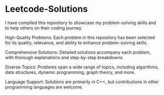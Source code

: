 # Leetcode-Solutions
I have compiled this repository to showcase my problem-solving skills and to help others on their coding journey.

High-Quality Problems: Each problem in this repository has been selected for its quality, relevance, and ability to enhance problem-solving skills.

Comprehensive Solutions: Detailed solutions accompany each problem, with thorough explanations and step-by-step breakdowns.

Diverse Topics: Problems span a wide range of topics, including algorithms, data structures, dynamic programming, graph theory, and more.

Language Support: Solutions are primarily in C++, but contributions in other programming languages are welcome.
